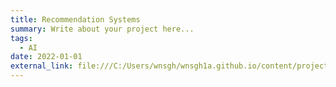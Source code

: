 ```yaml
---
title: Recommendation Systems
summary: Write about your project here...
tags:
  - AI
date: 2022-01-01
external_link: file:///C:/Users/wnsgh/wnsgh1a.github.io/content/project/AI/corona.html
---
```

